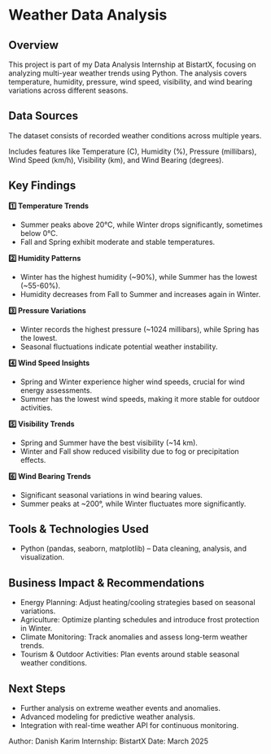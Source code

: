 # Weather Data Analysis

## Overview

This project is part of my Data Analysis Internship at BistartX, focusing on analyzing multi-year weather trends using Python. The analysis covers temperature, humidity, pressure, wind speed, visibility, and wind bearing variations across different seasons.

## Data Sources

The dataset consists of recorded weather conditions across multiple years.

Includes features like Temperature (C), Humidity (%), Pressure (millibars), Wind Speed (km/h), Visibility (km), and Wind Bearing (degrees).

## Key Findings

**1️⃣ Temperature Trends**
- Summer peaks above 20°C, while Winter drops significantly, sometimes below 0°C.
- Fall and Spring exhibit moderate and stable temperatures.

**2️⃣ Humidity Patterns**
- Winter has the highest humidity (~90%), while Summer has the lowest (~55-60%).
- Humidity decreases from Fall to Summer and increases again in Winter.

**3️⃣ Pressure Variations**
- Winter records the highest pressure (~1024 millibars), while Spring has the lowest.
- Seasonal fluctuations indicate potential weather instability.

**4️⃣ Wind Speed Insights**
- Spring and Winter experience higher wind speeds, crucial for wind energy assessments.
- Summer has the lowest wind speeds, making it more stable for outdoor activities.

**5️⃣ Visibility Trends**
- Spring and Summer have the best visibility (~14 km).
- Winter and Fall show reduced visibility due to fog or precipitation effects.

**6️⃣ Wind Bearing Trends**
- Significant seasonal variations in wind bearing values.
- Summer peaks at ~200°, while Winter fluctuates more significantly.

## Tools & Technologies Used
- Python (pandas, seaborn, matplotlib) – Data cleaning, analysis, and visualization.

## Business Impact & Recommendations
- Energy Planning: Adjust heating/cooling strategies based on seasonal variations.
- Agriculture: Optimize planting schedules and introduce frost protection in Winter.
- Climate Monitoring: Track anomalies and assess long-term weather trends.
- Tourism & Outdoor Activities: Plan events around stable seasonal weather conditions.

## Next Steps
- Further analysis on extreme weather events and anomalies.
- Advanced modeling for predictive weather analysis.
- Integration with real-time weather API for continuous monitoring.

Author: Danish Karim 
Internship: BistartX
Date: March 2025
